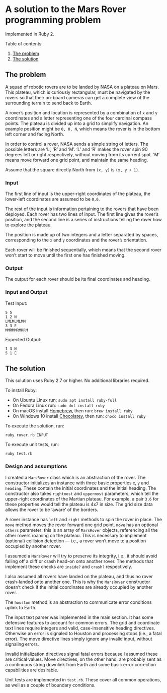 # A solution to the Mars Rover programming problem

Implemented in Ruby 2.

Table of contents

1. [The problem](#the-problem)
2. [The solution](#the-solution)

## The problem

A squad of robotic rovers are to be landed by NASA on a plateau on Mars. This plateau, which is curiously rectangular, must be navigated by the rovers so that their on-board cameras can get a complete view of the surrounding terrain to send back to Earth.

A rover’s position and location is represented by a combination of `x` and `y` coordinates and a letter representing one of the four cardinal compass points. The plateau is divided up into a grid to simplify navigation. An example position might be `0, 0, N`, which means the rover is in the bottom left corner and facing North.

In order to control a rover, NASA sends a simple string of letters. The possible letters are ‘L’, ‘R’ and ‘M’. ‘L’ and ‘R’ makes the rover spin 90 degrees left or right respectively, without moving from its current spot. 
‘M’ means move forward one grid point, and maintain the same heading.

Assume that the square directly North from `(x, y)` is `(x, y + 1)`.

### Input

The first line of input is the upper-right coordinates of the plateau, the lower-left coordinates are assumed to be `0,0`.

The rest of the input is information pertaining to the rovers that have been deployed. Each rover has two lines of input. The first line gives the rover’s position, and the second line is a series of instructions telling the rover how to explore the plateau.

The position is made up of two integers and a letter separated by spaces, corresponding to the `x` and `y` coordinates and the rover’s orientation.

Each rover will be finished sequentially, which means that the second rover won’t start to move until the first one has finished moving.

### Output

The output for each rover should be its final coordinates and heading.

### Input and Output

Test Input:

```
5 5
1 2 N
LMLMLMLMM
3 3 E
MMRMMRMRRM
```

Expected Output:

```
1 3 N
5 1 E
```

## The solution

This solution uses Ruby 2.7 or higher. No additional libraries required.

To install Ruby:

- On Ubuntu Linux run: `sudo apt install ruby-full`
- On Fedora Linux run: `sudo dnf install ruby`
- On macOS install [Homebrew](https://brew.sh/), then run: `brew install ruby`
- On Windows 10 install [Chocolatey](https://chocolatey.org/), then run: `choco install ruby`

To execute the solution, run:

    ruby rover.rb INPUT

To execute unit tests, run:

    ruby test.rb

### Design and assumptions

I created a `MarsRover` class which is an abstraction of the rover. The constructor initializes an instance with three basic properties `x`, `y` and `heading`. These contain the initial coordinates and the initial heading. The constructor also takes `rightmost` and `uppermost` parameters, which tell the upper-right coordinates of the Martian plateau. For example, a pair `3,6` for these properties would tell the plateau is 4x7 in size. The grid size data allows the rover to be ‘aware’ of the borders.

A rover instance has `left` and `right` methods to spin the rover in place. The `move` method moves the rover forward one grid point. `move` has an optional `others` parameter: this is an array of `MarsRover` objects, referencing all the other rovers roaming on the plateau. This is necessary to implement (optional) collision detection — i.e., a rover won’t move to a position occupied by another rover.

I assumed a `MarsRover` will try to preserve its integrity, i.e., it should avoid falling off a cliff or crash head-on onto another rover. The methods that implement these checks are `inside?` and `crash?` respectively.

I also assumed all rovers have landed on the plateau, and thus no rover crash-landed onto another one. This is why the `MarsRover` constructor doesn’t check if the initial coordinates are already occupied by another rover.

The `houston` method is an abstraction to communicate error conditions uplink to Earth.

The input text parser was implemented in the main section. It has some defensive features to account for common errors. The grid and coordinate text lines require integers and valid, case-insensitive heading directives. Otherwise an error is signaled to Houston and processing stops (i.e., a fatal error). The move directive lines simply ignore any invalid input, without signaling errors.

Invalid initialization directives signal fatal errors because I assumed these are critical values.  Move directives, on the other hand, are probably sent as a continuous string downlink from Earth and some basic error correction capabilities are desirable.

Unit tests are implemented in `test.rb`. These cover all common operations, as well as a couple of boundary conditions.
